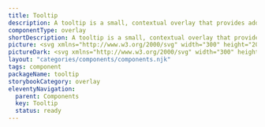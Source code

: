 ```yaml
---
title: Tooltip
description: A tooltip is a small, contextual overlay that provides additional information when users interact with an element in a user interface.
componentType: overlay
shortDescription: A tooltip is a small, contextual overlay that provides additional information.
picture: <svg xmlns="http://www.w3.org/2000/svg" width="300" height="200" fill="none" aria-labelledby="tooltipTitle tooltipDesc" role="img"><title id="tooltipTitle">Illustration of the tooltip component.</title><desc id="tooltipDesc">An illustrated tooltip component representing tooltip component card.</desc><path fill="#1138AD" d="M160.105 80.579c-.735-.001-1.435-.272-1.919-.743l-6.262-6.093c-1.018-.99-2.83-.99-3.848 0l-6.262 6.093c-.485.47-1.184.742-1.919.743h-25.263a2.526 2.526 0 0 0-2.527 2.526v35.369a2.526 2.526 0 0 0 2.527 2.526h70.736a2.526 2.526 0 0 0 2.527-2.526V83.105a2.526 2.526 0 0 0-2.527-2.526h-25.263Z"/><path fill="#F4F4F4" d="M130.689 105.842V96.96h-3.001v-1.061h7.275v1.06h-3.001v8.883h-1.273ZM138.491 106.024a3.308 3.308 0 0 1-1.683-.455c-.515-.303-.934-.742-1.258-1.318-.313-.576-.47-1.269-.47-2.077 0-.829.157-1.531.47-2.107.324-.576.743-1.015 1.258-1.319a3.317 3.317 0 0 1 1.683-.454c.606 0 1.167.151 1.683.454.515.303.929.743 1.242 1.319.324.576.486 1.278.486 2.107 0 .808-.162 1.501-.486 2.077-.313.576-.727 1.015-1.242 1.318a3.256 3.256 0 0 1-1.683.455Zm0-1.031c.637 0 1.147-.257 1.531-.773.394-.525.591-1.207.591-2.046 0-.849-.197-1.536-.591-2.061-.384-.526-.894-.789-1.531-.789-.627 0-1.137.263-1.531.789-.394.525-.591 1.212-.591 2.061 0 .839.197 1.521.591 2.046.394.516.904.773 1.531.773ZM146.706 106.024a3.302 3.302 0 0 1-1.682-.455c-.515-.303-.935-.742-1.258-1.318-.313-.576-.47-1.269-.47-2.077 0-.829.157-1.531.47-2.107.323-.576.743-1.015 1.258-1.319a3.31 3.31 0 0 1 1.682-.454 3.26 3.26 0 0 1 1.683.454c.515.303.93.743 1.243 1.319.323.576.485 1.278.485 2.107 0 .808-.162 1.501-.485 2.077-.313.576-.728 1.015-1.243 1.318a3.25 3.25 0 0 1-1.683.455Zm0-1.031c.637 0 1.147-.257 1.531-.773.395-.525.592-1.207.592-2.046 0-.849-.197-1.536-.592-2.061-.384-.526-.894-.789-1.531-.789-.626 0-1.136.263-1.53.789-.395.525-.592 1.212-.592 2.061 0 .839.197 1.521.592 2.046.394.516.904.773 1.53.773ZM153.376 106.024c-.465 0-.804-.141-1.016-.424-.202-.293-.303-.708-.303-1.243V95.05h1.243v9.398c0 .192.035.333.106.424a.316.316 0 0 0 .243.121h.106c.04-.01.096-.02.167-.03l.166.94c-.081.04-.177.071-.288.091a2.46 2.46 0 0 1-.424.03ZM158.24 106.024c-.788 0-1.339-.227-1.652-.682-.304-.455-.455-1.046-.455-1.773v-4.078h-1.092v-.94l1.152-.076.152-2.061h1.046v2.061h1.986v1.016h-1.986v4.093c0 .454.081.808.242 1.061.172.242.47.364.895.364.131 0 .273-.021.424-.061l.409-.137.243.94a5.13 5.13 0 0 1-.667.182 2.734 2.734 0 0 1-.697.091ZM161.042 105.842v-7.367h1.243v7.367h-1.243Zm.637-8.882a.885.885 0 0 1-.606-.212c-.152-.152-.228-.354-.228-.607 0-.242.076-.44.228-.591a.85.85 0 0 1 .606-.227.8.8 0 0 1 .591.227.773.773 0 0 1 .243.591c0 .253-.081.455-.243.606a.833.833 0 0 1-.591.213ZM164.773 108.95V98.475h1.03l.106.85h.046a5.69 5.69 0 0 1 1.091-.728 2.78 2.78 0 0 1 1.258-.303c.95 0 1.673.343 2.168 1.03.495.677.743 1.587.743 2.729 0 .828-.152 1.541-.455 2.137-.293.596-.682 1.051-1.167 1.364-.475.313-.996.47-1.562.47-.343 0-.687-.076-1.03-.227a5.296 5.296 0 0 1-1.016-.622l.03 1.289v2.486h-1.242Zm3.046-3.972c.607 0 1.107-.257 1.501-.773.404-.525.606-1.243.606-2.152 0-.809-.151-1.46-.455-1.956-.293-.505-.788-.757-1.485-.757-.313 0-.632.085-.955.257-.313.172-.652.42-1.016.743v3.865c.334.283.657.485.971.606.313.112.591.167.833.167Z"/></svg>
pictureDark: <svg xmlns="http://www.w3.org/2000/svg" width="300" height="200" fill="none" aria-labelledby="tooltipDarkTitle tooltipDarkDesc" role="img"><title id="tooltipDarkTitle">Illustration of the tooltip component.</title><desc id="tooltipDarkDesc">An illustrated tooltip component representing tooltip component card.</desc><path fill="#CCDBFF" d="M160.105 80.579c-.735-.001-1.434-.272-1.919-.743l-6.261-6.093c-1.019-.99-2.831-.99-3.849 0l-6.262 6.093c-.484.47-1.184.742-1.919.743h-25.263a2.526 2.526 0 0 0-2.527 2.526v35.369a2.526 2.526 0 0 0 2.527 2.526h70.736a2.526 2.526 0 0 0 2.527-2.526V83.105a2.526 2.526 0 0 0-2.527-2.526h-25.263Z"/><path fill="#222" d="M130.689 105.842V96.96h-3.001v-1.061h7.275v1.06h-3.001v8.883h-1.273ZM138.491 106.024a3.308 3.308 0 0 1-1.683-.455c-.515-.303-.934-.742-1.258-1.318-.313-.576-.47-1.269-.47-2.077 0-.829.157-1.531.47-2.107.324-.576.743-1.015 1.258-1.319a3.317 3.317 0 0 1 1.683-.454c.606 0 1.167.151 1.683.454.515.303.929.743 1.242 1.319.324.576.486 1.278.486 2.107 0 .808-.162 1.501-.486 2.077-.313.576-.727 1.015-1.242 1.318a3.256 3.256 0 0 1-1.683.455Zm0-1.031c.637 0 1.147-.257 1.531-.773.394-.525.591-1.207.591-2.046 0-.849-.197-1.536-.591-2.061-.384-.526-.894-.789-1.531-.789-.627 0-1.137.263-1.531.789-.394.525-.591 1.212-.591 2.061 0 .839.197 1.521.591 2.046.394.516.904.773 1.531.773ZM146.706 106.024a3.302 3.302 0 0 1-1.682-.455c-.515-.303-.935-.742-1.258-1.318-.313-.576-.47-1.269-.47-2.077 0-.829.157-1.531.47-2.107.323-.576.743-1.015 1.258-1.319a3.31 3.31 0 0 1 1.682-.454 3.26 3.26 0 0 1 1.683.454c.515.303.93.743 1.243 1.319.323.576.485 1.278.485 2.107 0 .808-.162 1.501-.485 2.077-.313.576-.728 1.015-1.243 1.318a3.25 3.25 0 0 1-1.683.455Zm0-1.031c.637 0 1.147-.257 1.531-.773.395-.525.592-1.207.592-2.046 0-.849-.197-1.536-.592-2.061-.384-.526-.894-.789-1.531-.789-.626 0-1.136.263-1.53.789-.395.525-.592 1.212-.592 2.061 0 .839.197 1.521.592 2.046.394.516.904.773 1.53.773ZM153.376 106.024c-.465 0-.804-.141-1.016-.424-.202-.293-.303-.708-.303-1.243V95.05h1.243v9.398c0 .192.035.333.106.424a.316.316 0 0 0 .243.121h.106c.04-.01.096-.02.166-.03l.167.94c-.081.04-.177.071-.288.091a2.46 2.46 0 0 1-.424.03ZM158.24 106.024c-.788 0-1.339-.227-1.652-.682-.304-.455-.455-1.046-.455-1.773v-4.078h-1.092v-.94l1.152-.076.152-2.061h1.046v2.061h1.986v1.016h-1.986v4.093c0 .454.081.808.242 1.061.172.242.47.364.895.364.131 0 .273-.021.424-.061l.409-.137.243.94a5.13 5.13 0 0 1-.667.182 2.734 2.734 0 0 1-.697.091ZM161.042 105.842v-7.367h1.243v7.367h-1.243Zm.637-8.882a.885.885 0 0 1-.606-.212c-.152-.152-.228-.354-.228-.607 0-.242.076-.44.228-.591a.85.85 0 0 1 .606-.227.8.8 0 0 1 .591.227.773.773 0 0 1 .243.591c0 .253-.081.455-.243.606a.833.833 0 0 1-.591.213ZM164.773 108.95V98.475h1.03l.106.85h.046a5.69 5.69 0 0 1 1.091-.728 2.78 2.78 0 0 1 1.258-.303c.95 0 1.673.343 2.168 1.03.495.677.743 1.587.743 2.729 0 .828-.152 1.541-.455 2.137-.293.596-.682 1.051-1.167 1.364-.475.313-.996.47-1.562.47-.343 0-.687-.076-1.03-.227a5.296 5.296 0 0 1-1.016-.622l.03 1.289v2.486h-1.242Zm3.046-3.972c.607 0 1.107-.257 1.501-.773.404-.525.606-1.243.606-2.152 0-.809-.151-1.46-.455-1.956-.293-.505-.788-.757-1.485-.757-.313 0-.632.085-.955.257-.313.172-.652.42-1.016.743v3.865c.334.283.657.485.971.606.313.112.591.167.833.167Z"/></svg>
layout: "categories/components/components.njk"
tags: component
packageName: tooltip
storybookCategory: overlay
eleventyNavigation:
  parent: Components
  key: Tooltip
  status: ready
---
```


